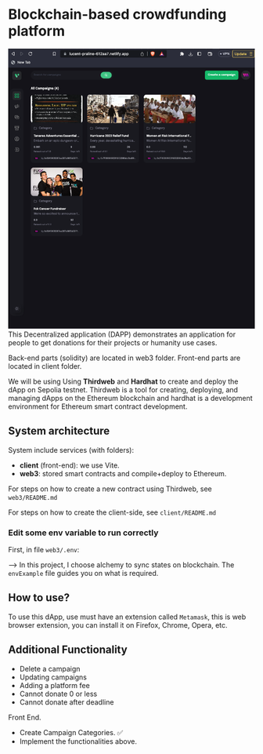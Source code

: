 # Blockchain-based crowdfunding platform

![Project Preview](./client/src/assets/ProjectPreview.png)
This Decentralized application (DAPP) demonstrates an application for people to get donations for their projects or humanity use cases.

Back-end parts (solidity) are located in web3 folder. Front-end parts are located in client folder.

We will be using Using **Thirdweb** and **Hardhat** to create and deploy the dApp on Sepolia testnet. Thirdweb is a tool for creating, deploying, and managing dApps on the Ethereum blockchain and hardhat is a development environment for Ethereum smart contract development.

## System architecture

System include services (with folders):

- **client** (front-end): we use Vite.
- **web3**: stored smart contracts and compile+deploy to Ethereum.

For steps on how to create a new contract using Thirdweb, see `web3/README.md`

For steps on how to create the client-side, see `client/README.md`

### Edit some env variable to run correctly

First, in file `web3/.env`:

--> In this project, I choose alchemy to sync states on blockchain. The `envExample` file guides you on what is required.

## How to use?

To use this dApp, use must have an extension called `Metamask`, this is web browser extension, you can install it on Firefox, Chrome, Opera, etc.

## Additional Functionality

- Delete a campaign
- Updating campaigns
- Adding a platform fee
- Cannot donate 0 or less
- Cannot donate after deadline

Front End.

- Create Campaign Categories. ✅
- Implement the functionalities above.
